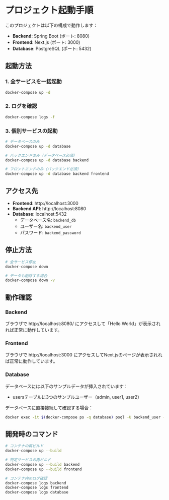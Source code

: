 # プロジェクト起動手順

このプロジェクトは以下の構成で動作します：
- **Backend**: Spring Boot (ポート: 8080)
- **Frontend**: Next.js (ポート: 3000)
- **Database**: PostgreSQL (ポート: 5432)

## 起動方法

### 1. 全サービスを一括起動

```bash
docker-compose up -d
```

### 2. ログを確認

```bash
docker-compose logs -f
```

### 3. 個別サービスの起動

```bash
# データベースのみ
docker-compose up -d database

# バックエンドのみ（データベース必須）
docker-compose up -d database backend

# フロントエンドのみ（バックエンド必須）
docker-compose up -d database backend frontend
```

## アクセス先

- **Frontend**: http://localhost:3000
- **Backend API**: http://localhost:8080
- **Database**: localhost:5432
  - データベース名: `backend_db`
  - ユーザー名: `backend_user`
  - パスワード: `backend_password`

## 停止方法

```bash
# 全サービス停止
docker-compose down

# データも削除する場合
docker-compose down -v
```

## 動作確認

### Backend
ブラウザで http://localhost:8080/ にアクセスして「Hello World」が表示されれば正常に動作しています。

### Frontend
ブラウザで http://localhost:3000 にアクセスしてNext.jsのページが表示されれば正常に動作しています。

### Database
データベースには以下のサンプルデータが挿入されています：
- usersテーブルに3つのサンプルユーザー（admin, user1, user2）

データベースに直接接続して確認する場合：
```bash
docker exec -it $(docker-compose ps -q database) psql -U backend_user -d backend_db -c "SELECT * FROM users;"
```

## 開発時のコマンド

```bash
# コンテナの再ビルド
docker-compose up --build

# 特定サービスの再ビルド
docker-compose up --build backend
docker-compose up --build frontend

# コンテナ内のログ確認
docker-compose logs backend
docker-compose logs frontend
docker-compose logs database
```
